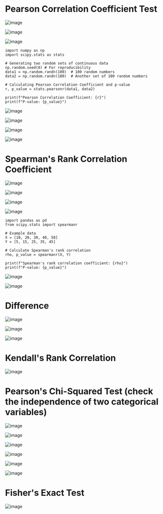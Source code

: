 # Pearson Correlation Coefficient Test

![image](https://github.com/yangshiteng/Data-Science-Learning-Path/assets/60442877/aeace57a-53f3-4880-aa07-8a2615ec7a26)

![image](https://github.com/yangshiteng/Data-Science-Learning-Path/assets/60442877/93844427-c480-43f0-af79-01526b37b800)

![image](https://github.com/yangshiteng/Data-Science-Learning-Path/assets/60442877/0a0ee3cd-39c2-4c17-98ee-63648ca28fa7)

    import numpy as np
    import scipy.stats as stats
    
    # Generating two random sets of continuous data
    np.random.seed(0) # For reproducibility
    data1 = np.random.randn(100)  # 100 random numbers
    data2 = np.random.randn(100)  # Another set of 100 random numbers
    
    # Calculating Pearson Correlation Coefficient and p-value
    r, p_value = stats.pearsonr(data1, data2)
    
    print(f"Pearson Correlation Coefficient: {r}")
    print(f"P-value: {p_value}")

![image](https://github.com/yangshiteng/Data-Science-Learning-Path/assets/60442877/58226417-d9fe-44aa-835d-d669474165ad)

![image](https://github.com/yangshiteng/Data-Science-Learning-Path/assets/60442877/d80f7194-5ee4-4b91-90f5-a9aa03edac63)

![image](https://github.com/yangshiteng/Data-Science-Learning-Path/assets/60442877/749425a4-6bdb-4280-8443-bcc8353663a0)

![image](https://github.com/yangshiteng/Data-Science-Learning-Path/assets/60442877/8ce1ca64-5487-47dc-a2c6-e63d8dbc00ef)


# Spearman's Rank Correlation Coefficient

![image](https://github.com/yangshiteng/Data-Science-Learning-Path/assets/60442877/3fba314e-dae9-404d-ac8f-e0b23263788d)

![image](https://github.com/yangshiteng/Data-Science-Learning-Path/assets/60442877/2be791f2-07d0-4d74-84a0-c8d9aca60640)

![image](https://github.com/yangshiteng/Data-Science-Learning-Path/assets/60442877/2703b44b-084a-4f82-90ee-11aceda94a04)

![image](https://github.com/yangshiteng/Data-Science-Learning-Path/assets/60442877/40883023-1efa-4d52-8d06-7f8942681144)

    import pandas as pd
    from scipy.stats import spearmanr
    
    # Example data
    X = [10, 20, 30, 40, 50]
    Y = [5, 15, 25, 35, 45]
    
    # Calculate Spearman's rank correlation
    rho, p_value = spearmanr(X, Y)
    
    print(f"Spearman's rank correlation coefficient: {rho}")
    print(f"P-value: {p_value}")

![image](https://github.com/yangshiteng/Data-Science-Learning-Path/assets/60442877/0fcc858c-97bf-4bbb-806f-bdd931f98c94)

![image](https://github.com/yangshiteng/Data-Science-Learning-Path/assets/60442877/0655ddaa-3134-4f59-be28-3a0c9b717fa9)

# Difference

![image](https://github.com/yangshiteng/Data-Science-Learning-Path/assets/60442877/ece258cc-e327-4bba-9ae0-6f78270abc96)

![image](https://github.com/yangshiteng/Data-Science-Learning-Path/assets/60442877/828872f5-b13d-460e-9d6d-9534e9d80067)

![image](https://github.com/yangshiteng/Data-Science-Learning-Path/assets/60442877/859afda1-da53-4a2b-ae14-36e55f3b07d2)


# Kendall's Rank Correlation

![image](https://user-images.githubusercontent.com/60442877/190044532-237da061-d455-4217-911e-6e50b9f2fd87.png)

# Pearson's Chi-Squared Test (check the independence of two categorical variables)

![image](https://user-images.githubusercontent.com/60442877/191394651-fb99e837-0176-4fc7-bf15-5681c1e442dd.png)

![image](https://user-images.githubusercontent.com/60442877/191394723-52d73d8f-3810-4e48-8b4e-d1af5c1bb6d8.png)

![image](https://user-images.githubusercontent.com/60442877/191396141-8ee0d13e-79c7-4891-b8d1-facc684c51f1.png)

![image](https://user-images.githubusercontent.com/60442877/191396831-e3006b8e-35a3-472e-879e-c98e854a0632.png)

![image](https://user-images.githubusercontent.com/60442877/191396853-669d6729-fa86-4223-b743-8cae0f20a215.png)

![image](https://user-images.githubusercontent.com/60442877/191396960-9c1c48c8-c99f-4d26-9fa8-fba75a3e424b.png)

# Fisher's Exact Test

![image](https://user-images.githubusercontent.com/60442877/191397877-26544621-e70f-4d97-91fb-e26e371d0293.png)
